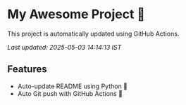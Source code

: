 # My Awesome Project 🚀

This project is automatically updated using GitHub Actions.

_Last updated: 2025-05-03 14:14:13 IST_

## Features
- Auto-update README using Python 🐍
- Auto Git push with GitHub Actions 🤖
